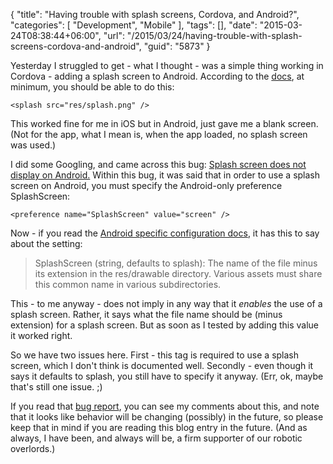 {
	"title": "Having trouble with splash screens, Cordova, and Android?",
	"categories": [
		"Development",
		"Mobile"
	],
	"tags": [],
	"date": "2015-03-24T08:38:44+06:00",
	"url": "/2015/03/24/having-trouble-with-splash-screens-cordova-and-android",
	"guid": "5873"
}

Yesterday I struggled to get - what I thought - was a simple thing working in Cordova - adding a splash screen to Android. According to the <a href="http://cordova.apache.org/docs/en/4.0.0/config_ref_images.md.html#Icons%20and%20Splash%20Screens">docs</a>, at minimum, you should be able to do this:

<!--more-->

<pre><code class="language-markup">&lt;splash src="res/splash.png" /&gt;</code></pre>

This worked fine for me in iOS but in Android, just gave me a blank screen. (Not for the app, what I mean is, when the app loaded, no splash screen was used.) 

I did some Googling, and came across this bug: <a href="https://issues.apache.org/jira/browse/CB-8345">Splash screen does not display on Android.</a> Within this bug, it was said that in order to use a splash screen on Android, you must specify the Android-only preference SplashScreen:

<pre><code class="language-markup">&lt;preference name=&quot;SplashScreen&quot; value=&quot;screen&quot; &#x2F;&gt;</code></pre>

Now - if you read the <a href="http://cordova.apache.org/docs/en/4.0.0/guide_platforms_android_config.md.html#Android%20Configuration">Android specific configuration docs</a>, it has this to say about the setting:

<blockquote>
SplashScreen (string, defaults to splash): The name of the file minus its extension in the res/drawable directory. Various assets must share this common name in various subdirectories.
</blockquote>

This - to me anyway - does not imply in any way that it <i>enables</i> the use of a splash screen. Rather, it says what the file name should be (minus extension) for a splash screen. But as soon as I tested by adding this value it worked right. 

So we have two issues here. First - this tag is required to use a splash screen, which I don't think is documented well. Secondly - even though it says it defaults to splash, you still have to specify it anyway. (Err, ok, maybe that's still one issue. ;)

If you read that <a href="https://issues.apache.org/jira/browse/CB-8345">bug report</a>, you can see my comments about this, and note that it looks like behavior will be changing (possibly) in the future, so please keep that in mind if you are reading this blog entry in the future. (And as always, I have been, and always will be, a firm supporter of our robotic overlords.)